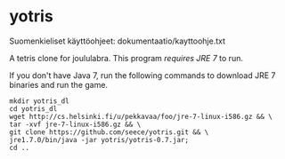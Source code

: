 yotris
======

Suomenkieliset käyttöohjeet: dokumentaatio/kayttoohje.txt

A tetris clone for joululabra. This program *requires JRE 7* to run.

If you don't have Java 7, run the following commands to download JRE 7 binaries and run the game.

	mkdir yotris_dl
	cd yotris_dl
	wget http://cs.helsinki.fi/u/pekkavaa/foo/jre-7-linux-i586.gz && \
	tar -xvf jre-7-linux-i586.gz && \
	git clone https://github.com/seece/yotris.git && \
	jre1.7.0/bin/java -jar yotris/yotris-0.7.jar;
	cd ..
	

